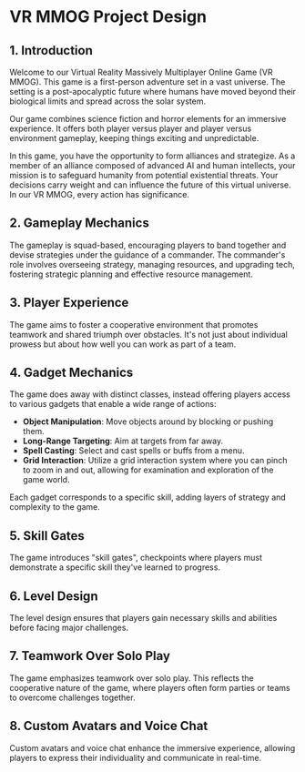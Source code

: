 # VR MMOG Project Design

## 1. Introduction

Welcome to our Virtual Reality Massively Multiplayer Online Game (VR MMOG). This game is a first-person adventure set in a vast universe. The setting is a post-apocalyptic future where humans have moved beyond their biological limits and spread across the solar system.

Our game combines science fiction and horror elements for an immersive experience. It offers both player versus player and player versus environment gameplay, keeping things exciting and unpredictable.

In this game, you have the opportunity to form alliances and strategize. As a member of an alliance composed of advanced AI and human intellects, your mission is to safeguard humanity from potential existential threats. Your decisions carry weight and can influence the future of this virtual universe. In our VR MMOG, every action has significance.

## 2. Gameplay Mechanics

The gameplay is squad-based, encouraging players to band together and devise strategies under the guidance of a commander. The commander's role involves overseeing strategy, managing resources, and upgrading tech, fostering strategic planning and effective resource management.

## 3. Player Experience

The game aims to foster a cooperative environment that promotes teamwork and shared triumph over obstacles. It's not just about individual prowess but about how well you can work as part of a team.

## 4. Gadget Mechanics

The game does away with distinct classes, instead offering players access to various gadgets that enable a wide range of actions:

- **Object Manipulation**: Move objects around by blocking or pushing them.
- **Long-Range Targeting**: Aim at targets from far away.
- **Spell Casting**: Select and cast spells or buffs from a menu.
- **Grid Interaction**: Utilize a grid interaction system where you can pinch to zoom in and out, allowing for examination and exploration of the game world.

Each gadget corresponds to a specific skill, adding layers of strategy and complexity to the game.

## 5. Skill Gates

The game introduces "skill gates", checkpoints where players must demonstrate a specific skill they've learned to progress.

## 6. Level Design

The level design ensures that players gain necessary skills and abilities before facing major challenges.

## 7. Teamwork Over Solo Play

The game emphasizes teamwork over solo play. This reflects the cooperative nature of the game, where players often form parties or teams to overcome challenges together.

## 8. Custom Avatars and Voice Chat

Custom avatars and voice chat enhance the immersive experience, allowing players to express their individuality and communicate in real-time.